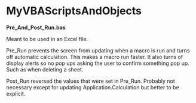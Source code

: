 # MyVBAScriptsAndObjects

**Pre_And_Post_Run.bas**

Meant to be used in an Excel file.

Pre_Run prevents the screen from updating when a macro is run and turns off automatic calculation. This makes a macro run faster. It also turns of display alerts so no pop ups asking the user to confirm something pop up. Such as when deleting a sheet.

Post_Run reversed the values that were set in Pre_Run. Probably not necessary except for updating Application.Calculation but better to be explicit. 
